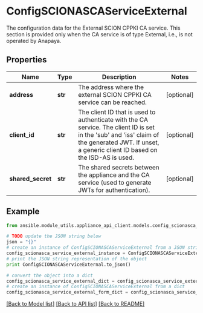 # ConfigSCIONASCAServiceExternal

The configuration data for the External SCION CPPKI CA service. This section is provided only when the CA service is of type External, i.e., is not operated by Anapaya.

## Properties
Name | Type | Description | Notes
------------ | ------------- | ------------- | -------------
**address** | **str** | The address where the external SCION CPPKI CA service can be reached. | [optional] 
**client_id** | **str** | The client ID that is used to authenticate with the CA service. The client ID is set in the &#39;sub&#39; and &#39;iss&#39; claim of the generated JWT. If unset, a generic client ID based on the ISD-AS is used. | [optional] 
**shared_secret** | **str** | The shared secrets between the appliance and the CA service (used to generate JWTs for authentication). | [optional] 

## Example

```python
from ansible.module_utils.appliance_api_client.models.config_scionasca_service_external import ConfigSCIONASCAServiceExternal

# TODO update the JSON string below
json = "{}"
# create an instance of ConfigSCIONASCAServiceExternal from a JSON string
config_scionasca_service_external_instance = ConfigSCIONASCAServiceExternal.from_json(json)
# print the JSON string representation of the object
print ConfigSCIONASCAServiceExternal.to_json()

# convert the object into a dict
config_scionasca_service_external_dict = config_scionasca_service_external_instance.to_dict()
# create an instance of ConfigSCIONASCAServiceExternal from a dict
config_scionasca_service_external_form_dict = config_scionasca_service_external.from_dict(config_scionasca_service_external_dict)
```
[[Back to Model list]](../README.md#documentation-for-models) [[Back to API list]](../README.md#documentation-for-api-endpoints) [[Back to README]](../README.md)


